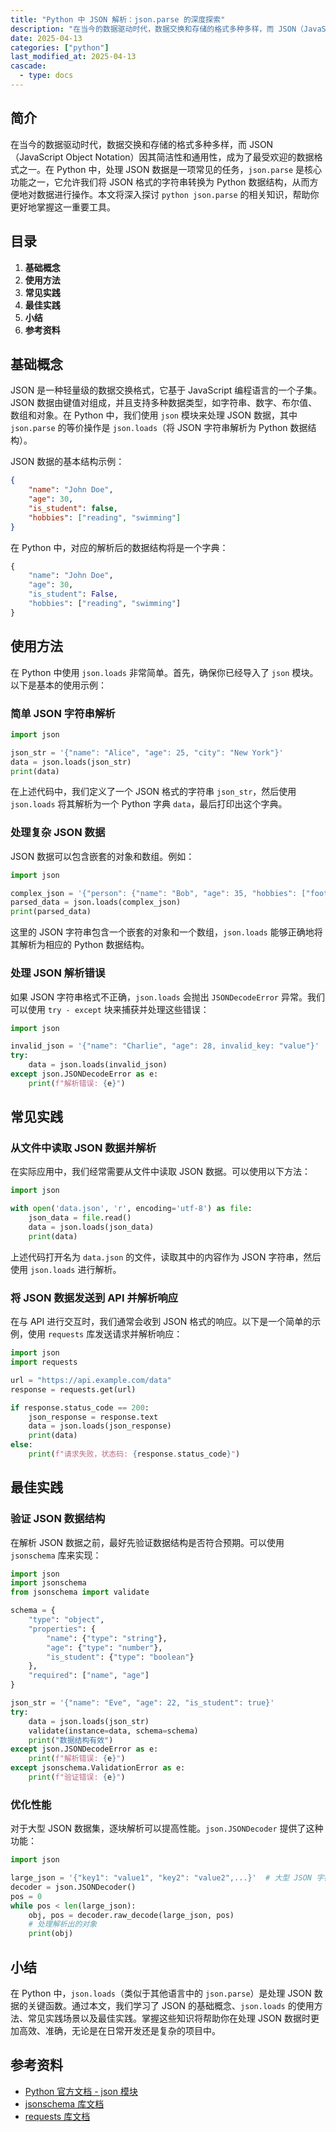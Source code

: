 ```yaml
---
title: "Python 中 JSON 解析：json.parse 的深度探索"
description: "在当今的数据驱动时代，数据交换和存储的格式多种多样，而 JSON（JavaScript Object Notation）因其简洁性和通用性，成为了最受欢迎的数据格式之一。在 Python 中，处理 JSON 数据是一项常见的任务，`json.parse` 是核心功能之一，它允许我们将 JSON 格式的字符串转换为 Python 数据结构，从而方便地对数据进行操作。本文将深入探讨 `python json.parse` 的相关知识，帮助你更好地掌握这一重要工具。"
date: 2025-04-13
categories: ["python"]
last_modified_at: 2025-04-13
cascade:
  - type: docs
---
```



## 简介
在当今的数据驱动时代，数据交换和存储的格式多种多样，而 JSON（JavaScript Object Notation）因其简洁性和通用性，成为了最受欢迎的数据格式之一。在 Python 中，处理 JSON 数据是一项常见的任务，`json.parse` 是核心功能之一，它允许我们将 JSON 格式的字符串转换为 Python 数据结构，从而方便地对数据进行操作。本文将深入探讨 `python json.parse` 的相关知识，帮助你更好地掌握这一重要工具。

<!-- more -->
## 目录
1. **基础概念**
2. **使用方法**
3. **常见实践**
4. **最佳实践**
5. **小结**
6. **参考资料**

## 基础概念
JSON 是一种轻量级的数据交换格式，它基于 JavaScript 编程语言的一个子集。JSON 数据由键值对组成，并且支持多种数据类型，如字符串、数字、布尔值、数组和对象。在 Python 中，我们使用 `json` 模块来处理 JSON 数据，其中 `json.parse` 的等价操作是 `json.loads`（将 JSON 字符串解析为 Python 数据结构）。

JSON 数据的基本结构示例：
```json
{
    "name": "John Doe",
    "age": 30,
    "is_student": false,
    "hobbies": ["reading", "swimming"]
}
```

在 Python 中，对应的解析后的数据结构将是一个字典：
```python
{
    "name": "John Doe",
    "age": 30,
    "is_student": False,
    "hobbies": ["reading", "swimming"]
}
```

## 使用方法
在 Python 中使用 `json.loads` 非常简单。首先，确保你已经导入了 `json` 模块。以下是基本的使用示例：

### 简单 JSON 字符串解析
```python
import json

json_str = '{"name": "Alice", "age": 25, "city": "New York"}'
data = json.loads(json_str)
print(data)
```
在上述代码中，我们定义了一个 JSON 格式的字符串 `json_str`，然后使用 `json.loads` 将其解析为一个 Python 字典 `data`，最后打印出这个字典。

### 处理复杂 JSON 数据
JSON 数据可以包含嵌套的对象和数组。例如：
```python
import json

complex_json = '{"person": {"name": "Bob", "age": 35, "hobbies": ["football", "painting"]}, "scores": [85, 90, 78]}'
parsed_data = json.loads(complex_json)
print(parsed_data)
```
这里的 JSON 字符串包含一个嵌套的对象和一个数组，`json.loads` 能够正确地将其解析为相应的 Python 数据结构。

### 处理 JSON 解析错误
如果 JSON 字符串格式不正确，`json.loads` 会抛出 `JSONDecodeError` 异常。我们可以使用 `try - except` 块来捕获并处理这些错误：
```python
import json

invalid_json = '{"name": "Charlie", "age": 28, invalid_key: "value"}'
try:
    data = json.loads(invalid_json)
except json.JSONDecodeError as e:
    print(f"解析错误: {e}")
```

## 常见实践
### 从文件中读取 JSON 数据并解析
在实际应用中，我们经常需要从文件中读取 JSON 数据。可以使用以下方法：
```python
import json

with open('data.json', 'r', encoding='utf-8') as file:
    json_data = file.read()
    data = json.loads(json_data)
    print(data)
```
上述代码打开名为 `data.json` 的文件，读取其中的内容作为 JSON 字符串，然后使用 `json.loads` 进行解析。

### 将 JSON 数据发送到 API 并解析响应
在与 API 进行交互时，我们通常会收到 JSON 格式的响应。以下是一个简单的示例，使用 `requests` 库发送请求并解析响应：
```python
import json
import requests

url = "https://api.example.com/data"
response = requests.get(url)

if response.status_code == 200:
    json_response = response.text
    data = json.loads(json_response)
    print(data)
else:
    print(f"请求失败，状态码: {response.status_code}")
```

## 最佳实践
### 验证 JSON 数据结构
在解析 JSON 数据之前，最好先验证数据结构是否符合预期。可以使用 `jsonschema` 库来实现：
```python
import json
import jsonschema
from jsonschema import validate

schema = {
    "type": "object",
    "properties": {
        "name": {"type": "string"},
        "age": {"type": "number"},
        "is_student": {"type": "boolean"}
    },
    "required": ["name", "age"]
}

json_str = '{"name": "Eve", "age": 22, "is_student": true}'
try:
    data = json.loads(json_str)
    validate(instance=data, schema=schema)
    print("数据结构有效")
except json.JSONDecodeError as e:
    print(f"解析错误: {e}")
except jsonschema.ValidationError as e:
    print(f"验证错误: {e}")
```

### 优化性能
对于大型 JSON 数据集，逐块解析可以提高性能。`json.JSONDecoder` 提供了这种功能：
```python
import json

large_json = '{"key1": "value1", "key2": "value2",...}'  # 大型 JSON 字符串
decoder = json.JSONDecoder()
pos = 0
while pos < len(large_json):
    obj, pos = decoder.raw_decode(large_json, pos)
    # 处理解析出的对象
    print(obj)
```

## 小结
在 Python 中，`json.loads`（类似于其他语言中的 `json.parse`）是处理 JSON 数据的关键函数。通过本文，我们学习了 JSON 的基础概念、`json.loads` 的使用方法、常见实践场景以及最佳实践。掌握这些知识将帮助你在处理 JSON 数据时更加高效、准确，无论是在日常开发还是复杂的项目中。

## 参考资料
- [Python 官方文档 - json 模块](https://docs.python.org/3/library/json.html)
- [jsonschema 库文档](https://python-jsonschema.readthedocs.io/en/stable/)
- [requests 库文档](https://requests.readthedocs.io/en/latest/)